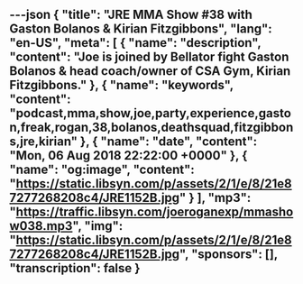 ---json
{
  "title": "JRE MMA Show #38 with Gaston Bolanos & Kirian Fitzgibbons",
  "lang": "en-US",
  "meta": [
    {
      "name": "description",
      "content": "Joe is joined by Bellator fight Gaston Bolanos & head coach/owner of CSA Gym, Kirian Fitzgibbons."
    },
    {
      "name": "keywords",
      "content": "podcast,mma,show,joe,party,experience,gaston,freak,rogan,38,bolanos,deathsquad,fitzgibbons,jre,kirian"
    },
    {
      "name": "date",
      "content": "Mon, 06 Aug 2018 22:22:00 +0000"
    },
    {
      "name": "og:image",
      "content": "https://static.libsyn.com/p/assets/2/1/e/8/21e87277268208c4/JRE1152B.jpg"
    }
  ],
  "mp3": "https://traffic.libsyn.com/joeroganexp/mmashow038.mp3",
  "img": "https://static.libsyn.com/p/assets/2/1/e/8/21e87277268208c4/JRE1152B.jpg",
  "sponsors": [],
  "transcription": false
}
---
<episode-header />

<timemark seconds="0" />

<transcribe-call-to-action />

<episode-footer />